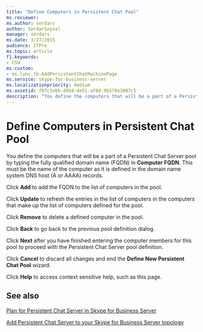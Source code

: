 ```yaml
---
title: "Define Computers in Persistent Chat Pool"
ms.reviewer: 
ms.author: serdars
author: SerdarSoysal
manager: serdars
ms.date: 3/27/2015
audience: ITPro
ms.topic: article
f1.keywords:
- CSH
ms.custom:
- ms.lync.tb.AddPersistentChatMachinePage
ms.service: skype-for-business-server
ms.localizationpriority: medium
ms.assetid: f87c3abb-d8b4-4e51-af84-9b579e3807c5
description: "You define the computers that will be a part of a Persistent Chat Server pool by typing the fully qualified domain name (FQDN) in Computer FQDN. This must be the name of the computer as it is defined in the domain name system DNS host (A or AAAA) records."
---
```


# Define Computers in Persistent Chat Pool
 
You define the computers that will be a part of a Persistent Chat Server pool by typing the fully qualified domain name (FQDN) in **Computer FQDN**. This must be the name of the computer as it is defined in the domain name system DNS host (A or AAAA) records.
  
Click **Add** to add the FQDN to the list of computers in the pool.
  
Click **Update** to refresh the entries in the list of computers in the computers that make up the list of computers defined for the pool.
  
Click **Remove** to delete a defined computer in the pool.
  
Click **Back** to go back to the previous pool definition dialog.
  
Click **Next** after you have finished entering the computer members for this pool to proceed with the Persistent Chat Server pool definition.
  
Click **Cancel** to discard all changes and end the **Define New Persistent Chat Pool** wizard.
  
Click **Help** to access context sensitive help, such as this page.
  
## See also

[Plan for Persistent Chat Server in Skype for Business Server](../../plan-your-deployment/persistent-chat-server/persistent-chat-server.md)
  
[Add Persistent Chat Server to your Skype for Business Server topology](../../deploy/deploy-persistent-chat-server/add-persistent-chat-server.md)
